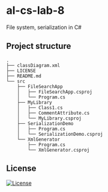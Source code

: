 # **al-cs-lab-8**
File system, serialization in C#

## Project structure
```
.
├── classDiagram.xml
├── LICENSE
├── README.md
└── src
    ├── FileSearchApp
    │   ├── FileSearchApp.csproj
    │   └── Program.cs
    ├── MyLibrary
    │   ├── Class1.cs
    │   ├── CommentAttribute.cs
    │   └── MyLibrary.csproj
    ├── SerializationDemo
    │   ├── Program.cs
    │   └── SerializationDemo.csproj
    └── XmlGenerator
        ├── Program.cs
        └── XmlGenerator.csproj
```

## License
[![License](https://img.shields.io/badge/GNU_GPL-v3-red?logo=gnu)](./LICENSE)
